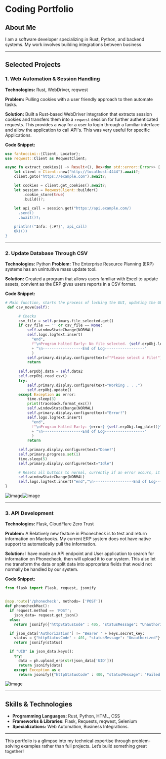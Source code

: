 # Coding Portfolio

## About Me
I am a software developer specializing in Rust, Python, and backend systems. My work involves building integrations between business

---

## Selected Projects

### **1. Web Automation & Session Handling**
**Technologies:** Rust, WebDriver, reqwest

**Problem:** Pulling cookies with a user friendly approach to then automate tasks.

**Solution:** Built a Rust-based WebDriver integration that extracts session cookies and transfers them into a `reqwest` session for further authenticated requests. This provides a way for a user to login through a familiar interface and allow the application to call API's. This was very useful for specific Applications.

**Code Snippet:**
```rust
use fantoccini::{Client, Locator};
use reqwest::Client as ReqwestClient;

async fn extract_cookies() -> Result<(), Box<dyn std::error::Error>> {
    let client = Client::new("http://localhost:4444").await?;
    client.goto("https://example.com").await?;

    let cookies = client.get_cookies().await?;
    let session = ReqwestClient::builder()
        .cookie_store(true)
        .build()?;
    
    let api_call = session.get("https://api.example.com/)
      .send()
      .await()?;

    println!("Info: {:#?}", api_call)
    Ok(())
}
```


---

### **2. Update Database Through CSV**
**Technologies:** Python
**Problem:** The Enterprise Resource Planning (ERP) systems has an unintuitive mass update tool.

**Solution:** Created a program that allows users familiar with Excel to update assets, convient as the ERP gives users reports in a CSV format.

**Code Snippet:**
```python
# Main function, starts the process of locking the GUI, updating the GUI, and providing errors to the Error log.
 def csv_move(self):

      # Checks
      csv_file = self.primary.file_selected.get()
      if csv_file == '' or csv_file == None:
          self.windowStateChange(NORMAL)
          self.logs.logText.insert(
            "end",
            f"\nProgram Halted Early: No file selected. {self.erpObj.log_date()}"
            + "\n------------------End of Log------------------"
            )
          self.primary.display.configure(text=f"Please select a File!") 
          return
      
      self.erpObj.data = self.data2
      self.erpObj.read_csv()
      try:
          self.primary.display.configure(text="Working . . .")
          self.erpObj.update()
      except Exception as error:
          time.sleep(3)
          print(traceback.format_exc())
          self.windowStateChange(NORMAL)
          self.primary.display.configure(text="Error!")
          self.logs.logText.insert(
            "end",
            f"\nProgram Halted Early: {error} {self.erpObj.log_date()}"
            + "\n------------------End of Log------------------"
            )
          return
      
      self.primary.display.configure(text="Done!")
      self.primary.progress.set(1)
      time.sleep(5)
      self.primary.display.configure(text="Idle")

      # Resets all buttons to normal, currently if an error occurs, it locks all buttons.
      self.windowStateChange(NORMAL)
      self.logs.logText.insert("end","\n------------------End of Log------------------")
}
```
![image](https://github.com/user-attachments/assets/382e2ea0-adf1-4b5c-9f2c-cd68f1c6bc8e)![image](https://github.com/user-attachments/assets/ef36c489-8aca-4e35-8f77-d72de251a402)





---

### **3. API Development**
**Technologies:** Flask, CloudFlare Zero Trust

**Problem:** A Relatively new feature in Phonecheck is to test and return information on Macbooks. My current ERP system does not have native support to automatically pull the information.

**Solution:** I have made an API endpoint and User application to search for information on Phonecheck, then will upload it to our system. This also let me transform the data or split data into appropriate fields that would not normally be handled by our system.

**Code Snippet:**
```python
from flask import Flask, request, jsonify


@app.route('/phonecheck', methods= ['POST'])
def phonecheckMac():
  if request.method == 'POST';
    json_data= request.get_json()
  else:
    return jsonify({"httpStatusCode" : 405, "statusMessage": "Unauthorized"})

  if json_data['Authorization'] != "Bearer " + keys.secret_key:
    status = {"httpStatusCode" : 401, "statusMessage": "Unauthorized"}
    return jsonify(status)

  if "UID" in json_data.keys():
    try:
      data = ph.upload_erp(str(json_data['UID']))
      return jsonify(data)
    except Exception as e
      return jsonify({"httpStatusCode" : 400, "statusMessage": "Failed to upload", "error" : f"Error in API\n {e}"})
```

![image](https://github.com/user-attachments/assets/e5f0e98c-bf3a-4760-96bf-c1b82e6a7dd0)


---

## Skills & Technologies
- **Programming Languages:** Rust, Python, HTML, CSS
- **Frameworks & Libraries:** Flask, Requests, reqwest, Selenium
- **Specializations:** Web Automation, Business Integrations.

---

This portfolio is a glimpse into my technical expertise through problem-solving examples rather than full projects. Let’s build something great together!

